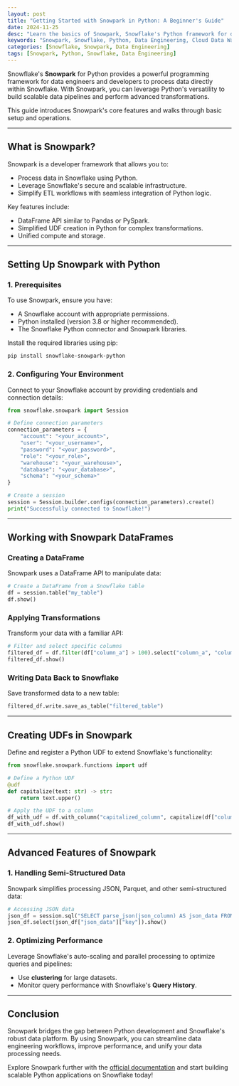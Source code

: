 ```yaml
---
layout: post
title: "Getting Started with Snowpark in Python: A Beginner's Guide"
date: 2024-11-25
desc: "Learn the basics of Snowpark, Snowflake's Python framework for data manipulation, and how to get started with it."
keywords: "Snowpark, Snowflake, Python, Data Engineering, Cloud Data Warehouse"
categories: [Snowflake, Snowpark, Data Engineering]
tags: [Snowpark, Python, Snowflake, Data Engineering]
---
```


Snowflake's **Snowpark** for Python provides a powerful programming framework for data engineers and developers to process data directly within Snowflake. With Snowpark, you can leverage Python's versatility to build scalable data pipelines and perform advanced transformations.

This guide introduces Snowpark's core features and walks through basic setup and operations.

---

## What is Snowpark?

Snowpark is a developer framework that allows you to:
- Process data in Snowflake using Python.
- Leverage Snowflake's secure and scalable infrastructure.
- Simplify ETL workflows with seamless integration of Python logic.

Key features include:
- DataFrame API similar to Pandas or PySpark.
- Simplified UDF creation in Python for complex transformations.
- Unified compute and storage.

---

## Setting Up Snowpark with Python

### 1. Prerequisites
To use Snowpark, ensure you have:
- A Snowflake account with appropriate permissions.
- Python installed (version 3.8 or higher recommended).
- The Snowflake Python connector and Snowpark libraries.

Install the required libraries using pip:
```bash
pip install snowflake-snowpark-python
```

### 2. Configuring Your Environment
Connect to your Snowflake account by providing credentials and connection details:
```python
from snowflake.snowpark import Session

# Define connection parameters
connection_parameters = {
    "account": "<your_account>",
    "user": "<your_username>",
    "password": "<your_password>",
    "role": "<your_role>",
    "warehouse": "<your_warehouse>",
    "database": "<your_database>",
    "schema": "<your_schema>"
}

# Create a session
session = Session.builder.configs(connection_parameters).create()
print("Successfully connected to Snowflake!")
```

---

## Working with Snowpark DataFrames

### Creating a DataFrame
Snowpark uses a DataFrame API to manipulate data:
```python
# Create a DataFrame from a Snowflake table
df = session.table("my_table")
df.show()
```

### Applying Transformations
Transform your data with a familiar API:
```python
# Filter and select specific columns
filtered_df = df.filter(df["column_a"] > 100).select("column_a", "column_b")
filtered_df.show()
```

### Writing Data Back to Snowflake
Save transformed data to a new table:
```python
filtered_df.write.save_as_table("filtered_table")
```

---

## Creating UDFs in Snowpark

Define and register a Python UDF to extend Snowflake's functionality:
```python
from snowflake.snowpark.functions import udf

# Define a Python UDF
@udf
def capitalize(text: str) -> str:
    return text.upper()

# Apply the UDF to a column
df_with_udf = df.with_column("capitalized_column", capitalize(df["column_name"]))
df_with_udf.show()
```

---

## Advanced Features of Snowpark

### 1. Handling Semi-Structured Data
Snowpark simplifies processing JSON, Parquet, and other semi-structured data:
```python
# Accessing JSON data
json_df = session.sql("SELECT parse_json(json_column) AS json_data FROM my_table")
json_df.select(json_df["json_data"]["key"]).show()
```

### 2. Optimizing Performance
Leverage Snowflake's auto-scaling and parallel processing to optimize queries and pipelines:
- Use **clustering** for large datasets.
- Monitor query performance with Snowflake's **Query History**.

---

## Conclusion

Snowpark bridges the gap between Python development and Snowflake's robust data platform. By using Snowpark, you can streamline data engineering workflows, improve performance, and unify your data processing needs.

Explore Snowpark further with the [official documentation](https://docs.snowflake.com/en/developer-guide/snowpark/python/index.html) and start building scalable Python applications on Snowflake today!
